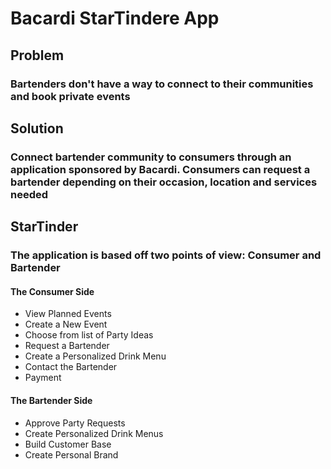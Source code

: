 # Bacardi StarTindere App

## Problem

### Bartenders don't have a way to connect to their communities and book private events

## Solution

### Connect bartender community to consumers through an application sponsored by Bacardi. Consumers can request a bartender depending on their occasion, location and services needed

## StarTinder

### The application is based off two points of view: Consumer and Bartender

#### The Consumer Side

* View Planned Events
* Create a New Event
* Choose from list of Party Ideas
* Request a Bartender
* Create a Personalized Drink Menu
* Contact the Bartender
* Payment

#### The Bartender Side

* Approve Party Requests
* Create Personalized Drink Menus
* Build Customer Base
* Create Personal Brand
